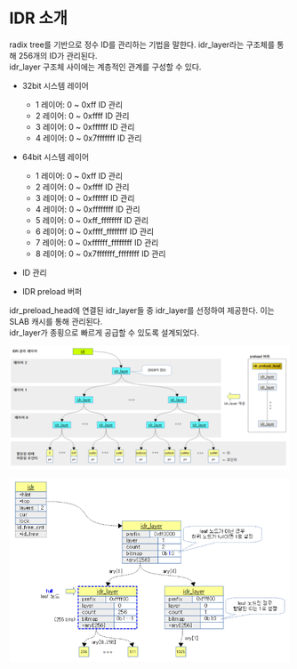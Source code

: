 # IDR 소개

radix tree를 기반으로 정수 ID를 관리하는 기법을 말한다.
idr_layer라는 구조체를 통해 256개의 ID가 관리된다.<br>
idr_layer 구조체 사이에는 계층적인 관계를 구성할 수 있다.

* 32bit 시스템 레이어
	* 1 레이어: 0 ~ 0xff ID 관리
	* 2 레이어: 0 ~ 0xffff ID 관리
	* 3 레이어: 0 ~ 0xffffff ID 관리
	* 4 레이어: 0 ~ 0x7fffffff ID 관리

* 64bit 시스템 레이어
	* 1 레이어: 0 ~ 0xff ID 관리
	* 2 레이어: 0 ~ 0xffff ID 관리
	* 3 레이어: 0 ~ 0xffffff ID 관리
	* 4 레이어: 0 ~ 0xffffffff ID 관리
	* 5 레이어: 0 ~ 0xff_ffffffff ID 관리
	* 6 레이어: 0 ~ 0xffff_ffffffff ID 관리
	* 7 레이어: 0 ~ 0xffffff_ffffffff ID 관리
	* 8 레이어: 0 ~ 0x7fffffff_ffffffff ID 관리

* ID 관리
* IDR preload 버퍼

idr_preload_head에 연결된 idr_layer들 중 idr_layer를 선정하여 제공한다. 이는 SLAB 캐시를 통해 관리된다.<br>
idr_layer가 종횡으로 빠르게 공급할 수 있도록 설계되었다.



![idr-2](assets/idr-2.png)

![idr-1](assets/idr-1.png)


